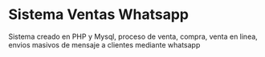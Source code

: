 # Sistema Ventas Whatsapp
Sistema creado en PHP y Mysql, proceso de venta, compra, venta en linea, envios masivos de mensaje a clientes mediante whatsapp
